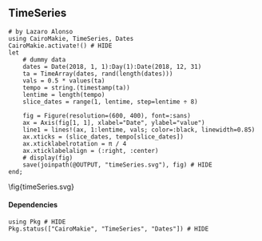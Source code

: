 <!--This file was generated, do not modify it.-->
## TimeSeries

````julia:ex1
# by Lazaro Alonso
using CairoMakie, TimeSeries, Dates
CairoMakie.activate!() # HIDE
let
    # dummy data
    dates = Date(2018, 1, 1):Day(1):Date(2018, 12, 31)
    ta = TimeArray(dates, rand(length(dates)))
    vals = 0.5 * values(ta)
    tempo = string.(timestamp(ta))
    lentime = length(tempo)
    slice_dates = range(1, lentime, step=lentime ÷ 8)

    fig = Figure(resolution=(600, 400), font=:sans)
    ax = Axis(fig[1, 1], xlabel="Date", ylabel="value")
    line1 = lines!(ax, 1:lentime, vals; color=:black, linewidth=0.85)
    ax.xticks = (slice_dates, tempo[slice_dates])
    ax.xticklabelrotation = π / 4
    ax.xticklabelalign = (:right, :center)
    # display(fig)
    save(joinpath(@OUTPUT, "timeSeries.svg"), fig) # HIDE
end;
````

\fig{timeSeries.svg}

#### Dependencies

````julia:ex2
using Pkg # HIDE
Pkg.status(["CairoMakie", "TimeSeries", "Dates"]) # HIDE
````

